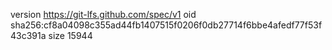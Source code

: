 version https://git-lfs.github.com/spec/v1
oid sha256:cf8a04098c355ad44fb1407515f0206f0db27714f6bbe4afedf77f53f43c391a
size 15944
